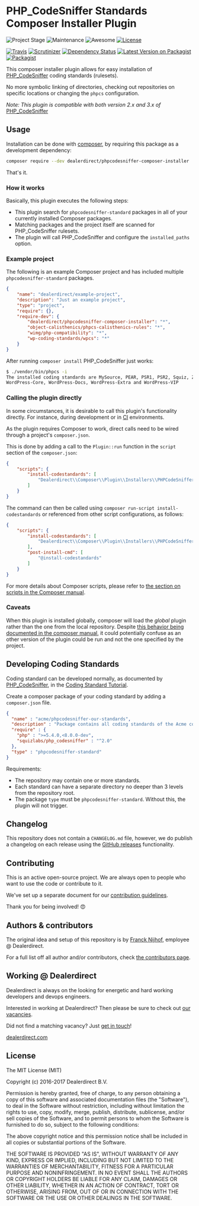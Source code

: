 # PHP_CodeSniffer Standards Composer Installer Plugin

![Project Stage][project-stage-shield]
![Maintenance][maintenance-shield]
![Awesome][awesome-shield]
[![License][license-shield]](LICENSE.md)

[![Travis][travis-shield]][travis]
[![Scrutinizer][scrutinizer-shield]][scrutinizer]
[![Dependency Status][versioneye-shield]][versioneye]
[![Latest Version on Packagist][packagist-version-shield]][packagist-version]
[![Packagist][packagist-shield]][packagist]

This composer installer plugin allows for easy installation of [PHP_CodeSniffer][codesniffer] coding standards (rulesets).

No more symbolic linking of directories, checking out repositories on specific locations or changing
the `phpcs` configuration.

_Note: This plugin is compatible with both version 2.x and 3.x of_ [PHP_CodeSniffer][codesniffer]

## Usage

Installation can be done with [composer], by requiring this package as a development dependency:

```bash
composer require --dev dealerdirect/phpcodesniffer-composer-installer
```

That's it.

### How it works

Basically, this plugin executes the following steps:

- This plugin search for `phpcodesniffer-standard` packages in all of your currently installed Composer packages.
- Matching packages and the project itself are scanned for PHP_CodeSniffer rulesets.
- The plugin will call PHP_CodeSniffer and configure the `installed_paths` option.

### Example project

The following is an example Composer project and has included
multiple `phpcodesniffer-standard` packages.

```json
{
    "name": "dealerdirect/example-project",
    "description": "Just an example project",
    "type": "project",
    "require": {},
    "require-dev": {
        "dealerdirect/phpcodesniffer-composer-installer": "*",
        "object-calisthenics/phpcs-calisthenics-rules": "*",
        "wimg/php-compatibility": "*",
        "wp-coding-standards/wpcs": "*"
    }
}
```

After running `composer install` PHP_CodeSniffer just works:

```bash
$ ./vendor/bin/phpcs -i
The installed coding standards are MySource, PEAR, PSR1, PSR2, Squiz, Zend, PHPCompatibility, WordPress,
WordPress-Core, WordPress-Docs, WordPress-Extra and WordPress-VIP
```

### Calling the plugin directly

In some circumstances, it is desirable to call this plugin's functionality
directly. For instance, during development or in [CI][definition-ci] environments.

As the plugin requires Composer to work, direct calls need to be wired through a
project's `composer.json`.

This is done by adding a call to the `Plugin::run` function in the `script`
section of the `composer.json`:

```json
{
    "scripts": {
        "install-codestandards": [
            "Dealerdirect\\Composer\\Plugin\\Installers\\PHPCodeSniffer\\Plugin::run"
        ]
    }
}

```

The command can then be called using `composer run-script install-codestandards` or
referenced from other script configurations, as follows:

```json
{
    "scripts": {
        "install-codestandards": [
            "Dealerdirect\\Composer\\Plugin\\Installers\\PHPCodeSniffer\\Plugin::run"
        ],
        "post-install-cmd": [
            "@install-codestandards"
        ]
    }
}

```

For more details about Composer scripts, please refer to [the section on scripts
in the Composer manual][composer-manual-scripts].

### Caveats

When this plugin is installed globally, composer will load the _global_ plugin rather
than the one from the local repository. Despite [this behavior being documented
in the composer manual][using-composer-plugins], it could potentially confuse
as an other version of the plugin could be run and not the one specified by the project.

## Developing Coding Standards

Coding standard can be developed normally, as documented by [PHP_CodeSniffer][codesniffer], in the [Coding Standard Tutorial][tutorial].

Create a composer package of your coding standard by adding a `composer.json` file.

```json
{
  "name" : "acme/phpcodesniffer-our-standards",
  "description" : "Package contains all coding standards of the Acme company",
  "require" : {
    "php" : ">=5.4.0,<8.0.0-dev",
    "squizlabs/php_codesniffer" : "^2.0"
  },
  "type" : "phpcodesniffer-standard"
}
```

Requirements:
* The repository may contain one or more standards.
* Each standard can have a separate directory no deeper than 3 levels from the repository root.
* The package `type` must be `phpcodesniffer-standard`. Without this, the plugin will not trigger.

## Changelog

This repository does not contain a `CHANGELOG.md` file, however, we do publish a changelog on each release
using the [GitHub releases][changelog] functionality.

## Contributing

This is an active open-source project. We are always open to people who want to
use the code or contribute to it.

We've set up a separate document for our [contribution guidelines][contributing-guidelines].

Thank you for being involved! :heart_eyes:

## Authors & contributors

The original idea and setup of this repository is by [Franck Nijhof][frenck], employee @ Dealerdirect.

For a full list off all author and/or contributors, check [the contributors page][contributors].

## Working @ Dealerdirect

Dealerdirect is always on the looking for energetic and hard working developers
and devops engineers.

Interested in working at Dealerdirect?
Then please be sure to check out [our vacancies][vacancies].

Did not find a matching vacancy? Just [get in touch][get-in-touch]!

[dealerdirect.com][dealerdirectcom]

## License

The MIT License (MIT)

Copyright (c) 2016-2017 Dealerdirect B.V.

Permission is hereby granted, free of charge, to any person obtaining a copy
of this software and associated documentation files (the "Software"), to deal
in the Software without restriction, including without limitation the rights
to use, copy, modify, merge, publish, distribute, sublicense, and/or sell
copies of the Software, and to permit persons to whom the Software is
furnished to do so, subject to the following conditions:

The above copyright notice and this permission notice shall be included in
all copies or substantial portions of the Software.

THE SOFTWARE IS PROVIDED "AS IS", WITHOUT WARRANTY OF ANY KIND, EXPRESS OR
IMPLIED, INCLUDING BUT NOT LIMITED TO THE WARRANTIES OF MERCHANTABILITY,
FITNESS FOR A PARTICULAR PURPOSE AND NONINFRINGEMENT.  IN NO EVENT SHALL THE
AUTHORS OR COPYRIGHT HOLDERS BE LIABLE FOR ANY CLAIM, DAMAGES OR OTHER
LIABILITY, WHETHER IN AN ACTION OF CONTRACT, TORT OR OTHERWISE, ARISING FROM,
OUT OF OR IN CONNECTION WITH THE SOFTWARE OR THE USE OR OTHER DEALINGS IN
THE SOFTWARE.

[awesome-shield]: https://img.shields.io/badge/awesome%3F-yes-brightgreen.svg
[changelog]: https://github.com/Dealerdirect/phpcodesniffer-composer-installer/releases
[codesniffer]: https://github.com/squizlabs/PHP_CodeSniffer
[composer-manual-scripts]: https://getcomposer.org/doc/articles/scripts.md
[composer]: https://getcomposer.org/
[contributing-guidelines]: CONTRIBUTING.md
[contributors]: https://github.com/Dealerdirect/phpcodesniffer-composer-installer/graphs/contributors
[dealerdirectcom]: http://www.dealerdirect.com/en
[definition-ci]: https://en.wikipedia.org/wiki/Continuous_integration
[frenck]: https://github.com/frenck
[get-in-touch]: https://www.dealerdirect.com/en/contact
[license-shield]: https://img.shields.io/github/license/dealerdirect/phpcodesniffer-composer-installer.svg
[maintenance-shield]: https://img.shields.io/maintenance/yes/2017.svg
[packagist-shield]: https://img.shields.io/packagist/dt/dealerdirect/phpcodesniffer-composer-installer.svg
[packagist-version-shield]: https://img.shields.io/packagist/v/dealerdirect/phpcodesniffer-composer-installer.svg
[packagist-version]: https://packagist.org/packages/dealerdirect/phpcodesniffer-composer-installer
[packagist]: https://packagist.org/packages/dealerdirect/phpcodesniffer-composer-installer
[project-stage-shield]: https://img.shields.io/badge/Project%20Stage-Development-yellowgreen.svg
[scrutinizer-shield]: https://img.shields.io/scrutinizer/g/dealerdirect/phpcodesniffer-composer-installer.svg
[scrutinizer]: https://scrutinizer-ci.com/g/dealerdirect/phpcodesniffer-composer-installer/
[travis-shield]: https://img.shields.io/travis/Dealerdirect/phpcodesniffer-composer-installer.svg
[travis]: https://travis-ci.org/Dealerdirect/phpcodesniffer-composer-installer
[tutorial]: https://github.com/squizlabs/PHP_CodeSniffer/wiki/Coding-Standard-Tutorial
[using-composer-plugins]: https://getcomposer.org/doc/articles/plugins.md#using-plugins
[vacancies]: https://www.dealerdirect.com/en/vacancies
[versioneye-shield]: https://www.versioneye.com/user/projects/580be0d1d65a7716b613a790/badge.svg
[versioneye]: https://www.versioneye.com/user/projects/580be0d1d65a7716b613a790
